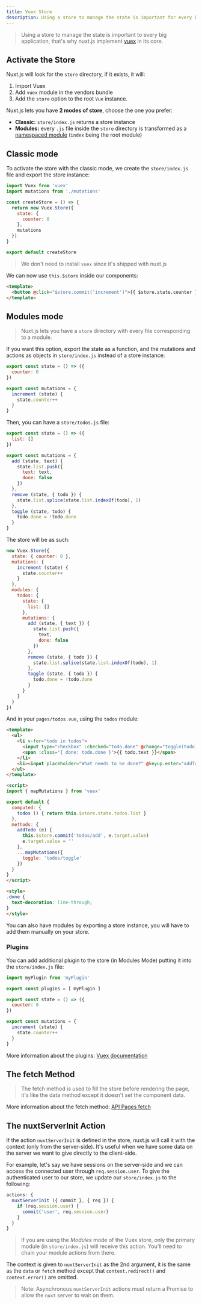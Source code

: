 ```yaml
---
title: Vuex Store
description: Using a store to manage the state is important for every big application, that's why nuxt.js implements Vuex in its core.
---
```


> Using a store to manage the state is important to every big application, that's why nuxt.js implement [vuex](https://github.com/vuejs/vuex) in its core.

## Activate the Store

Nuxt.js will look for the `store` directory, if it exists, it will:

1. Import Vuex
2. Add `vuex` module in the vendors bundle
3. Add the `store` option to the root `Vue` instance.

Nuxt.js lets you have **2 modes of store**, choose the one you prefer:

- **Classic:** `store/index.js` returns a store instance
- **Modules:** every `.js` file inside the `store` directory is transformed as a [namespaced module](http://vuex.vuejs.org/en/modules.html) (`index` being the root module)

## Classic mode

To activate the store with the classic mode, we create the `store/index.js` file and export the store instance:

```js
import Vuex from 'vuex'
import mutations from './mutations'

const createStore = () => {
  return new Vuex.Store({
    state: {
      counter: 0
    },
    mutations
  })
}

export default createStore
```

> We don't need to install `vuex` since it's shipped with nuxt.js

We can now use `this.$store` inside our components:

```html
<template>
  <button @click="$store.commit('increment')">{{ $store.state.counter }}</button>
</template>
```

## Modules mode

> Nuxt.js lets you have a `store` directory with every file corresponding to a module.

If you want this option, export the state as a function, and the mutations and actions as objects in `store/index.js` instead of a store instance:

```js
export const state = () => ({
  counter: 0
})

export const mutations = {
  increment (state) {
    state.counter++
  }
}
```

Then, you can have a `store/todos.js` file:
```js
export const state = () => ({
  list: []
})

export const mutations = {
  add (state, text) {
    state.list.push({
      text: text,
      done: false
    })
  },
  remove (state, { todo }) {
    state.list.splice(state.list.indexOf(todo), 1)
  },
  toggle (state, todo) {
    todo.done = !todo.done
  }
}
```

The store will be as such:
```js
new Vuex.Store({
  state: { counter: 0 },
  mutations: {
    increment (state) {
      state.counter++
    }
  },
  modules: {
    todos: {
      state: {
        list: []
      },
      mutations: {
        add (state, { text }) {
          state.list.push({
            text,
            done: false
          })
        },
        remove (state, { todo }) {
          state.list.splice(state.list.indexOf(todo), 1)
        },
        toggle (state, { todo }) {
          todo.done = !todo.done
        }
      }
    }
  }
})
```

And in your `pages/todos.vue`, using the `todos` module:

```html
<template>
  <ul>
    <li v-for="todo in todos">
      <input type="checkbox" :checked="todo.done" @change="toggle(todo)">
      <span :class="{ done: todo.done }">{{ todo.text }}</span>
    </li>
    <li><input placeholder="What needs to be done?" @keyup.enter="addTodo"></li>
  </ul>
</template>

<script>
import { mapMutations } from 'vuex'

export default {
  computed: {
    todos () { return this.$store.state.todos.list }
  },
  methods: {
    addTodo (e) {
      this.$store.commit('todos/add', e.target.value)
      e.target.value = ''
    },
    ...mapMutations({
      toggle: 'todos/toggle'
    })
  }
}
</script>

<style>
.done {
  text-decoration: line-through;
}
</style>
```

<div class="Alert">You can also have modules by exporting a store instance, you will have to add them manually on your store.</div>

### Plugins

You can add additional plugin to the store (in Modules Mode) putting it into the `store/index.js` file:

```js
import myPlugin from 'myPlugin'

export const plugins = [ myPlugin ]

export const state = () => ({
  counter: 0
})

export const mutations = {
  increment (state) {
    state.counter++
  }
}
```

More information about the plugins: [Vuex documentation](https://vuex.vuejs.org/en/plugins.html)

## The fetch Method

> The fetch method is used to fill the store before rendering the page, it's like the data method except it doesn't set the component data.

More information about the fetch method: [API Pages fetch](/api/pages-fetch)

## The nuxtServerInit Action

If the action `nuxtServerInit` is defined in the store, nuxt.js will call it with the context (only from the server-side). It's useful when we have some data on the server we want to give directly to the client-side.

For example, let's say we have sessions on the server-side and we can access the connected user through `req.session.user`. To give the authenticated user to our store, we update our `store/index.js` to the following:

```js
actions: {
  nuxtServerInit ({ commit }, { req }) {
    if (req.session.user) {
      commit('user', req.session.user)
    }
  }
}
```

> If you are using the _Modules_ mode of the Vuex store, only the primary module (in `store/index.js`) will receive this action. You'll need to chain your module actions from there.

The context is given to `nuxtServerInit` as the 2nd argument, it is the same as the `data` or `fetch` method except that `context.redirect()` and `context.error()` are omitted.

> Note: Asynchronous `nuxtServerInit` actions must return a Promise to allow the `nuxt` server to wait on them.
